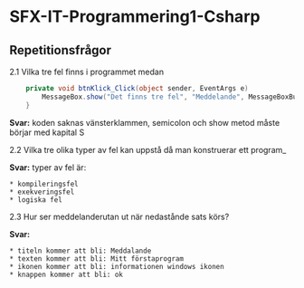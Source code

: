 # SFX-IT-Programmering1-Csharp

## Repetitionsfrågor

2.1 Vilka tre fel finns i programmet medan

``` C#
    private void btnKlick_Click(object sender, EventArgs e)
        MessageBox.show("Det finns tre fel", "Meddelande", MessageBoxButtons.OK, MessageBoxIcon.Information)
    }
```
**Svar:** koden saknas vänsterklammen, semicolon och show metod måste börjar med kapital S

2.2 Vilka tre olika typer av fel kan uppstå då man konstruerar ett program_

**Svar:** typer av fel är:

    * kompileringsfel
    * exekveringsfel
    * logiska fel

2.3 Hur ser meddelanderutan ut när nedastånde sats körs?

**Svar:**  

    * titeln kommer att bli: Meddalande
    * texten kommer att bli: Mitt förstaprogram
    * ikonen kommer att bli: informationen windows ikonen
    * knappen kommer att bli: ok